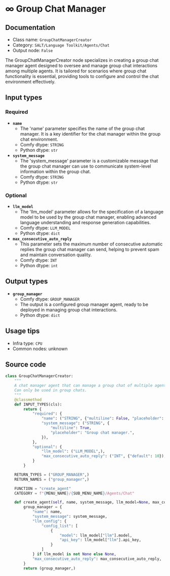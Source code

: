 # ∞ Group Chat Manager
## Documentation
- Class name: `GroupChatManagerCreator`
- Category: `SALT/Language Toolkit/Agents/Chat`
- Output node: `False`

The GroupChatManagerCreator node specializes in creating a group chat manager agent designed to oversee and manage group chat interactions among multiple agents. It is tailored for scenarios where group chat functionality is essential, providing tools to configure and control the chat environment effectively.
## Input types
### Required
- **`name`**
    - The 'name' parameter specifies the name of the group chat manager. It is a key identifier for the chat manager within the group chat environment.
    - Comfy dtype: `STRING`
    - Python dtype: `str`
- **`system_message`**
    - The 'system_message' parameter is a customizable message that the group chat manager can use to communicate system-level information within the group chat.
    - Comfy dtype: `STRING`
    - Python dtype: `str`
### Optional
- **`llm_model`**
    - The 'llm_model' parameter allows for the specification of a language model to be used by the group chat manager, enabling advanced language understanding and response generation capabilities.
    - Comfy dtype: `LLM_MODEL`
    - Python dtype: `dict`
- **`max_consecutive_auto_reply`**
    - This parameter sets the maximum number of consecutive automatic replies the group chat manager can send, helping to prevent spam and maintain conversation quality.
    - Comfy dtype: `INT`
    - Python dtype: `int`
## Output types
- **`group_manager`**
    - Comfy dtype: `GROUP_MANAGER`
    - The output is a configured group manager agent, ready to be deployed in managing group chat interactions.
    - Python dtype: `dict`
## Usage tips
- Infra type: `CPU`
- Common nodes: unknown


## Source code
```python
class GroupChatManagerCreator:
	"""
	A chat manager agent that can manage a group chat of multiple agents.
	Can only be used in group chats.
	"""
	@classmethod
	def INPUT_TYPES(cls):
		return {
			"required": {
				"name": ("STRING", {"multiline": False, "placeholder": "Manager"}),
				"system_message": ("STRING", {
					"multiline": True,
					"placeholder": "Group chat manager.",
				}),
			},
			"optional": {
				"llm_model": ("LLM_MODEL",),
				"max_consecutive_auto_reply": ("INT", {"default": 10}),
			}
		}

	RETURN_TYPES = ("GROUP_MANAGER",)
	RETURN_NAMES = ("group_manager",)

	FUNCTION = "create_agent"
	CATEGORY = f"{MENU_NAME}/{SUB_MENU_NAME}/Agents/Chat"

	def create_agent(self, name, system_message, llm_model=None, max_consecutive_auto_reply=None):
		group_manager = {
			"name": name,
			"system_message": system_message,
			"llm_config": {
				"config_list": [
					{
						"model": llm_model["llm"].model,
						"api_key": llm_model["llm"].api_key,
					}
				]
			} if llm_model is not None else None,
			"max_consecutive_auto_reply": max_consecutive_auto_reply,
		}
		return (group_manager,)

```
